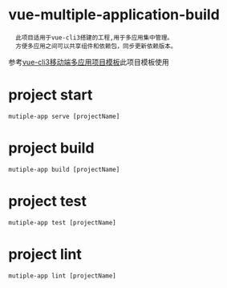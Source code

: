 # vue-multiple-application-build

```
  此项目适用于vue-cli3搭建的工程,用于多应用集中管理。
  方便多应用之间可以共享组件和依赖包，同步更新依赖版本。
```
  参考[vue-cli3移动端多应用项目模板](https://github.com/RookieHao/vue-multiple-app--template)此项目模板使用

# project start
```
mutiple-app serve [projectName]
```

# project build
```
mutiple-app build [projectName]
```

# project test
``` 
mutiple-app test [projectName]
```

# project lint
```
mutiple-app lint [projectName]
```